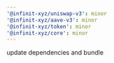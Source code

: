 ```yaml
---
'@infinit-xyz/uniswap-v3': minor
'@infinit-xyz/aave-v3': minor
'@infinit-xyz/token': minor
'@infinit-xyz/core': minor
---
```


update dependencies and bundle
